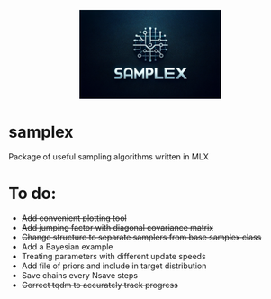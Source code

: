 <p align="center">
  <img src="samplex_logo.png" alt="GALLUMI Logo" width="50%" />
</p>

# samplex
Package of useful sampling algorithms written in MLX


# To do:

- ~~Add convenient plotting tool~~
- ~~Add jumping factor with diagonal covariance matrix~~
- ~~Change structure to separate samplers from base samplex class~~
- Add a Bayesian example
- Treating parameters with different update speeds
- Add file of priors and include in target distribution
- Save chains every Nsave steps
- ~~Correct tqdm to accurately track progress~~